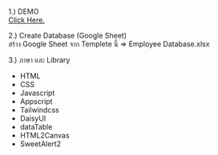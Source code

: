 <p>
1.) DEMO
<br/><a href="https://script.google.com/macros/s/AKfycbwnIamevylAFQwc4T9PVKveMKLhdbXQOdwkNwuazti66nbJluKZoxBsEW6Kiah5O8zBkw/exec" target="_blank">Click Here.</a>
</p>

<p>
2.) Create Database (Google Sheet)
<br/>สร้าง Google Sheet จาก Templete นี้ => Employee Database.xlsx
</p>

<p>
3.) ภาษา และ Library
<ul>
  <li>HTML</li>
  <li>CSS</li>
  <li>Javascript</li>
  <li>Appscript</li>
  <li>Tailwindcss</li>
  <li>DaisyUI</li>
  <li>dataTable</li>
  <li>HTML2Canvas</li>
  <li>SweetAlert2</li>
  </ul>
</p>
